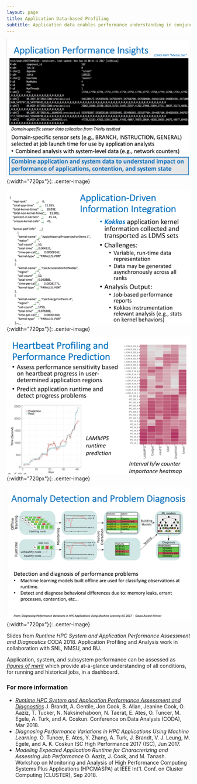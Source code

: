 ```yaml
---
layout: page
title: Application Data-based Profiling
subtitle: Application data enables performance understanding in conjunction with the platform
---
```


![Application Performance Counters](../resources/figs/fig_papi.png){:width="720px"}{: .center-image}

![Application-Driven Information](../resources/figs/fig_kokkos.png){:width="720px"}{: .center-image}

![Heartbeat Profiling](../resources/figs/fig_heartbeat.png){:width="720px"}{: .center-image}

![Anomaly Detection](../resources/figs/fig_anomaly.png){:width="720px"}{: .center-image}

Slides from *Runtime HPC System and Application Performance Assessment and Diagnostics* CODA 2018.
Application Profiling and Analysis work in collaboration with SNL, NMSU, and BU.

Application, system, and subsystem performance can be assessed as *[figures of merit](../insights.md)* which provide at-a-glance understanding of all conditions, for running and historical jobs, in a dashboard.


### For more information ###
* *[Runtime HPC System and Application Performance Assessment and Diagnostics](https://ovis.ca.sandia.gov/index.php/Publications_and_presentations)* J. Brandt, A. Gentile, Jon Cook, B. Allan, Jeanine Cook, O. Aaziz, T. Tucker, N. Naksinehaboon, N. Taerat, E. Ates, O. Tuncer, M. Egele, A. Turk, and A. Coskun. Conference on Data Analysis (CODA), Mar 2018. 
* *Diagnosing Performance Variations in HPC Applications Using Machine Learning*. O. Tuncer, E. Ates, Y. Zhang, A. Turk, J. Brandt, V. J. Leung, M. Egele, and A. K. Coskun ISC High Performance 2017 (ISC), Jun 2017.
* *Modeling Expected Application Runtime for Characterizing and Assessing Job Performance* O. Aaziz, J. Cook, and M. Tanash.
Workshop on Monitoring and Analysis of High Performance Computing Systems Plus Applications (HPCMASPA)
at IEEE Int'l. Conf. on Cluster Computing (CLUSTER), Sep 2018. 
